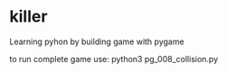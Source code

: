 # killer
Learning pyhon by building game with pygame

to run complete game use: 
python3 pg_008_collision.py
